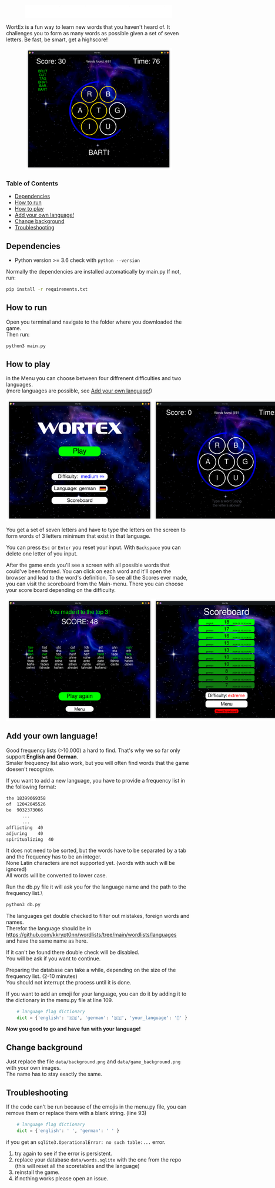 
<p align="center">
  <img src="https://github.com/donatienLeray/WortEx/blob/dev/data/logo.webp" width="400">
</p>

WortEx is a fun way to learn new words that you haven't heard of.
It challenges you to form as many words as possible given a 
set of seven letters. Be fast, be smart, get a highscore!

<p align="center">
  <img src="https://github.com/donatienLeray/WortEx/blob/dev/report/pictures/mid_game.png" width="400">
</p>

### Table of Contents
- [Dependencies](#dependencies)
- [How to run](#how-to-run)
- [How to play](#how-to-play)
- [Add your own language!](#add-your-own-language)
- [Change background](#change-background)
- [Troubleshooting](#troubleshooting)

## Dependencies

- Python version >= 3.6
  check with `python --version`

Normally the dependencies are installed automatically by main.py
If not, run:
```bash
pip install -r requirements.txt
```

## How to run
Open you terminal and navigate to the folder where you downloaded the game.\
Then run:
```bash
python3 main.py
```

## How to play

in the Menu you can choose between four diffrenent difficulties and two languages.\
(more languages are possible, see [Add your own language!](#add-your-own-language))

<div style="display: flex;">
    <img src="https://github.com/donatienLeray/WortEx/blob/dev/report/pictures/menu.png" alt="Image 1" width="400"/>
    <img src="https://github.com/donatienLeray/WortEx/blob/dev/report/pictures/start_game.png" alt="Image 2" width="400"/>
</div>

You get a set of seven letters and have to type the letters on the screen to
form words of 3 letters minimum that exist in that language.

You can press `Esc` or `Enter` you reset your input. With `Backspace` you can delete one
letter of you input.

After the game ends you'll see a screen with all possible words that could've
been formed. You can click on each word and it'll open the browser and lead to
the word's definition. To see all the Scores ever made, you can visit the
scoreboard from the Main-menu. There you can choose your score board depending
on the difficulty.

<div style="display: flex;">
    <img src="https://github.com/donatienLeray/WortEx/blob/dev/report/pictures/endcard.png" alt="Image 1" width="400"/>
    <img src="https://github.com/donatienLeray/WortEx/blob/dev/report/pictures/scoreboard.png" alt="Image 2" width="400"/>
</div>



## Add your own language!

Good frequency lists (>10.000) a hard to find. That's why we so far only support **English and German**.\
Smaler frequency list also work, but you will often find words that the game doesen't recognize.

If you want to add a new language, you have to provide a frequency list in the following format:
```csv
the	18399669358
of	12042045526
be	9032373066
      ...
      ...
afflicting	40
adjuring	40
spiritualizing	40
```
It does not need to be sorted, but the words have to be separated by a tab and the frequency has to be an integer.\
None Latin characters are not supported yet. (words with such will be ignored)\
All words will be converted to lower case.

Run the db.py file it will ask you for the language name and the path to the frequency list.\
```bash
python3 db.py
```

The languages get double checked to filter out mistakes, foreign words and names.\
Therefor the language should be in https://github.com/kkrypt0nn/wordlists/tree/main/wordlists/languages \
and have the same name as here.

If it can't be found there double check will be disabled.\
You will be ask if you want to continue.

Preparing the database can take a while, depending on the size of the frequency list. (2-10 minutes)\
You should not interrupt the process until it is done.

If you want to add an emoji for your language, you can do it by adding it to the dictionary in the menu.py file at line 109.
```python
    # language flag dictionary
    dict = {'english': '🇬🇧', 'german': '🇩🇪', 'your_language': '🦤' }
```

**Now you good to go and have fun with your language!**

## Change background

Just replace the file `data/background.png` and `data/game_background.png` with your own images.\
The name has to stay exactly the same.

## Troubleshooting
If the code can't be run because of the emojis in the menu.py file, you can remove them or replace them with a blank string.
(line 93)
```python
    # language flag dictionary
    dict = {'english': ' ', 'german': ' ' }
```

if you get an `sqlite3.OperationalError: no such table:...` error.
1. try again to see if the error is persistent.
2. replace your database `data/words.sqlite` with the one from the repo (this will reset all the scoretables and the language)
3. reinstall the game.
4. if nothing works please open an issue.
